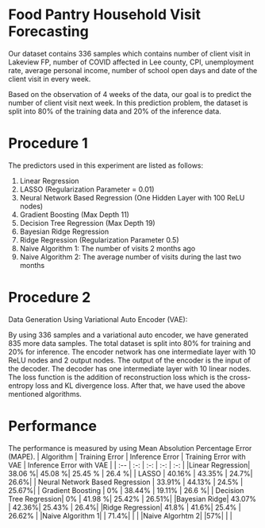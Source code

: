 # Food Pantry Household Visit Forecasting
Our dataset contains 336 samples which contains number of client visit in Lakeview FP, number of COVID affected in Lee county, CPI, unemployment rate, average personal income, number of school open days and date of the client visit in every week. 

Based on the observation of 4 weeks of the data, our goal is to predict the number of client visit next week. In this prediction problem, the dataset is split into 80% of the training data and 20% of the inference data. 

# Procedure 1
The predictors used in this experiment are listed as follows:

1. Linear Regression 
2. LASSO (Regularization Parameter = 0.01)
3. Neural Network Based Regression (One Hidden Layer with 100 ReLU nodes)
4. Gradient Boosting (Max Depth 11)
5. Decision Tree Regression (Max Depth 19)
6. Bayesian Ridge Regression
7. Ridge Regression (Regularization Parameter 0.5)
8. Naive Algorithm 1: The number of visits 2 months ago
9. Naive Algorithm 2: The average number of visits during the last two months


# Procedure 2
Data Generation Using Variational Auto Encoder (VAE):

By using 336 samples and a variational auto encoder, we have generated 835 more data samples. The total dataset is split into 80% for training and 20% for inference. The encoder network has one intermediate layer with 10 ReLU nodes and 2 output nodes. The output of the encoder is the input of the decoder. The decoder has one intermediate layer with 10 linear nodes. The loss function is the addition of reconstruction loss which is the cross-entropy loss and KL divergence loss. After that, we have used the above mentioned algorithms.


# Performance	
The performance is measured by using Mean Absolution Percentage Error (MAPE).
| Algorithm | Training Error | Inference Error | Training Error with VAE | Inference Error with VAE | 
| :-- | :-: | :-: | :-: | :-: | 
|Linear Regression| 38.06 %| 45.08 %| 25.45 % | 26.4 %|
| LASSO | 40.16% | 43.35% | 24.7%| 26.6%|
| Neural Network Based Regression | 33.91% | 44.13% | 24.5% | 25.67%|
| Gradient Boosting | 0% | 38.44% | 19.11% | 26.6 %|
| Decision Tree Regression|  0% | 41.98 %| 25.42% | 26.51%|
|Bayesian Ridge| 43.07% | 42.36%| 25.43% | 26.4%|
|Ridge Regression| 41.8% | 41.6%| 25.4% | 26.62% |
|Naive Algorithm 1| | 71.4%| | |
|Naive Algorhtm 2| |57%| | |



